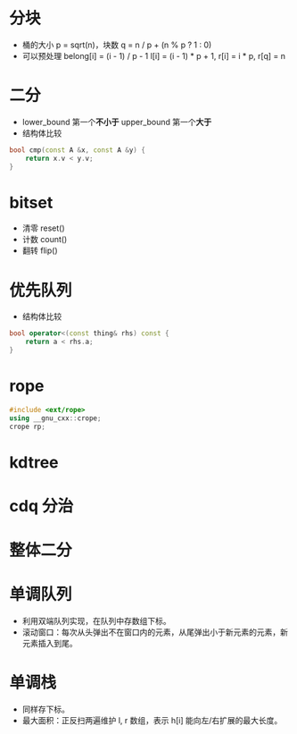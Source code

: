 # 分块
* 桶的大小 p = sqrt(n)，块数 q = n / p + (n % p ? 1 : 0)
* 可以预处理 belong[i] = (i - 1) / p - 1
l[i] = (i - 1) * p + 1, r[i] = i * p, r[q] = n


# 二分
* lower_bound 第一个**不小于**
upper_bound 第一个**大于**
* 结构体比较
```cpp
bool cmp(const A &x, const A &y) {
    return x.v < y.v;
}
```

# bitset
* 清零 reset()
* 计数 count()
* 翻转 flip()

# 优先队列
* 结构体比较
```cpp
bool operator<(const thing& rhs) const {
    return a < rhs.a;
}
```

# rope
```cpp
#include <ext/rope>
using __gnu_cxx::crope;
crope rp;
```

# kdtree

# cdq 分治

# 整体二分

# 单调队列
* 利用双端队列实现，在队列中存数组下标。
* 滚动窗口：每次从头弹出不在窗口内的元素，从尾弹出小于新元素的元素，新元素插入到尾。

# 单调栈
* 同样存下标。
* 最大面积：正反扫两遍维护 l, r 数组，表示 h[i] 能向左/右扩展的最大长度。